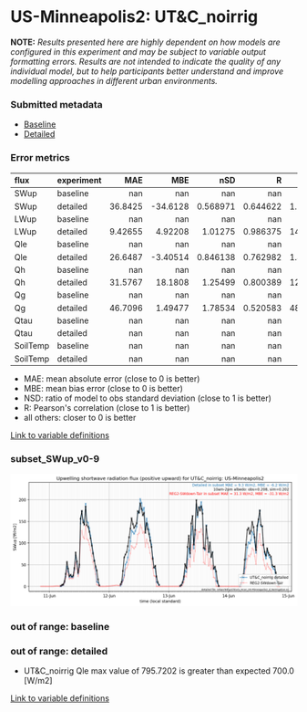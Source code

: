 # US-Minneapolis2: UT&C_noirrig

**NOTE:** *Results presented here are highly dependent on how models are configured in this experiment and may be subject to variable output formatting errors. Results are not intended to indicate the quality of any individual model, but to help participants better understand and improve modelling approaches in different urban environments.*

### Submitted metadata

- [Baseline](UT&C_noirrig_US-Minneapolis2_baseline_attrs.md)
- [Detailed](UT&C_noirrig_US-Minneapolis2_detailed_attrs.md)

### Error metrics

| flux     | experiment   |       MAE |       MBE |        nSD |          R |       5th |     95th |     RMSE |      cRMSE |      AMBE |       1-nSD |         1-R |   nSkewness |   nKurtosis |     Overlap |
|:---------|:-------------|----------:|----------:|-----------:|-----------:|----------:|---------:|---------:|-----------:|----------:|------------:|------------:|------------:|------------:|------------:|
| SWup     | baseline     | nan       | nan       | nan        | nan        | nan       | nan      | nan      | nan        | nan       | nan         | nan         |  nan        |  nan        | nan         |
| SWup     | detailed     |  36.8425  | -34.6128  |   0.568971 |   0.644622 |   1.51848 | 132.27   |  82.053  |   0.768235 |  34.6128  |   0.43103   |   0.355378  |    0.613125 |    1.13609  |   0.121978  |
| LWup     | baseline     | nan       | nan       | nan        | nan        | nan       | nan      | nan      | nan        | nan       | nan         | nan         |  nan        |  nan        | nan         |
| LWup     | detailed     |   9.42655 |   4.92208 |   1.01275  |   0.986375 |  14.4403  |  11.4665 |  13.0444 |   0.166614 |   4.92208 |   0.0127498 |   0.0136251 |    1.02088  |    0.490801 |   0.0683531 |
| Qle      | baseline     | nan       | nan       | nan        | nan        | nan       | nan      | nan      | nan        | nan       | nan         | nan         |  nan        |  nan        | nan         |
| Qle      | detailed     |  26.6487  |  -3.40514 |   0.846138 |   0.762982 |   1.43913 |  22.5462 |  50.3602 |   0.651747 |   3.40514 |   0.153862  |   0.237018  |    0.026621 |    0.187874 |   0.128841  |
| Qh       | baseline     | nan       | nan       | nan        | nan        | nan       | nan      | nan      | nan        | nan       | nan         | nan         |  nan        |  nan        | nan         |
| Qh       | detailed     |  31.5767  |  18.1808  |   1.25499  |   0.800389 |  12.4818  |  71.6773 |  51.0458 |   0.752353 |  18.1808  |   0.254986  |   0.199611  |    0.570956 |    0.378288 |   0.166613  |
| Qg       | baseline     | nan       | nan       | nan        | nan        | nan       | nan      | nan      | nan        | nan       | nan         | nan         |  nan        |  nan        | nan         |
| Qg       | detailed     |  46.7096  |   1.49477 |   1.78534  |   0.520583 |  48.9635  |  49.3621 |  68.1519 |   1.52597  |   1.49477 |   0.785326  |   0.479417  |    0.443353 |    0.530816 |   0.316638  |
| Qtau     | baseline     | nan       | nan       | nan        | nan        | nan       | nan      | nan      | nan        | nan       | nan         | nan         |  nan        |  nan        | nan         |
| Qtau     | detailed     | nan       | nan       | nan        | nan        | nan       | nan      | nan      | nan        | nan       | nan         | nan         |  nan        |  nan        | nan         |
| SoilTemp | baseline     | nan       | nan       | nan        | nan        | nan       | nan      | nan      | nan        | nan       | nan         | nan         |  nan        |  nan        | nan         |
| SoilTemp | detailed     | nan       | nan       | nan        | nan        | nan       | nan      | nan      | nan        | nan       | nan         | nan         |  nan        |  nan        | nan         |

 - MAE: mean absolute error (close to 0 is better)
 - MBE: mean bias error (close to 0 is better)
 - NSD: ratio of model to obs standard deviation (close to 1 is better)
 - R: Pearson's correlation (close to 1 is better)
 - all others: closer to 0 is better

[Link to variable definitions](../modelattrs/variable_definitions.md)

### <a name="subset_swup_v0-9"></a>subset_SWup_v0-9
[![UT&C_noirrig_US-Minneapolis2_subset_SWup_v0-9.png](UT&C_noirrig_US-Minneapolis2_subset_SWup_v0-9.png)](UT&C_noirrig_US-Minneapolis2_subset_SWup_v0-9.png)

### out of range: baseline


### out of range: detailed

 - UT&C_noirrig Qle max value of 795.7202 is greater than expected 700.0 [W/m2]


[Link to variable definitions](../modelattrs/variable_definitions.md)

